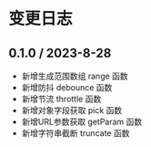 # 变更日志

## 0.1.0 / 2023-8-28

- 新增生成范围数组 range 函数
- 新增防抖 debounce 函数
- 新增节流 throttle 函数
- 新增对象字段获取 pick 函数
- 新增URL参数获取 getParam 函数
- 新增字符串截断 truncate 函数
